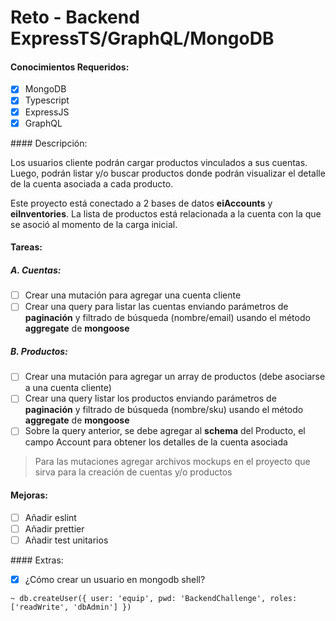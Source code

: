 # Reto - Backend ExpressTS/GraphQL/MongoDB

#### Conocimientos Requeridos:

- [x] MongoDB
- [x] Typescript
- [x] ExpressJS
- [x] GraphQL

#### Descripción:

Los usuarios cliente podrán cargar productos vinculados a sus cuentas. Luego, podrán listar y/o buscar productos donde podrán visualizar el detalle de la cuenta asociada a cada producto.

Este proyecto está conectado a 2 bases de datos **eiAccounts** y **eiInventories**. La lista de productos está relacionada a la cuenta con la que se asoció al momento de la carga inicial.

#### Tareas:

##### A. Cuentas:

- [ ] Crear una mutación para agregar una cuenta cliente
- [ ] Crear una query para listar las cuentas enviando parámetros de **paginación** y filtrado de búsqueda (nombre/email) usando el método **aggregate** de **mongoose**

##### B. Productos:

- [ ] Crear una mutación para agregar un array de productos (debe asociarse a una cuenta cliente)
- [ ] Crear una query listar los productos enviando parámetros de **paginación** y filtrado de búsqueda (nombre/sku) usando el método **aggregate** de **mongoose**
- [ ] Sobre la query anterior, se debe agregar al **schema** del Producto, el campo Account para obtener los detalles de la cuenta asociada

> Para las mutaciones agregar archivos mockups en el proyecto que sirva para la creación de cuentas y/o productos

#### Mejoras:

- [ ] Añadir eslint
- [ ] Añadir prettier
- [ ] Añadir test unitarios

#### Extras:

- [x] ¿Cómo crear un usuario en mongodb shell?

```
~ db.createUser({ user: 'equip', pwd: 'BackendChallenge', roles: ['readWrite', 'dbAdmin'] })
```
